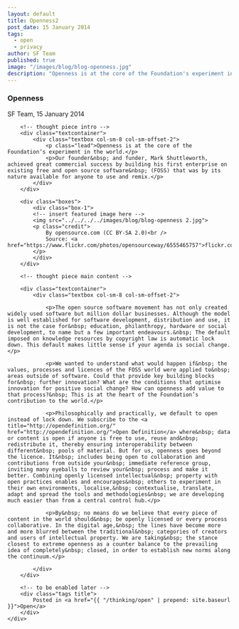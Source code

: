 ```yaml
---
layout: default
title: Openness2
post_date: 15 January 2014
tags: 
  - open
  - privacy
author: SF Team
published: true
image: "/images/blog/blog-openness.jpg"
description: "Openness is at the core of the Foundation's experiment in the world. Our founder and funder, Mark Shuttleworth..."
---
```


<div class="page-wrapper">
<!-- Featured Thinking Banner -->    
<section class="header-10-sub v-center">
														<!-- insert featured image here -->
    <div class="background" style="background-image: url(../../../../images/blog/blog-openness.jpg);"></div>
    <div>
        <div class="container">
        </div>
        <a class="control-btn fui-arrow-down" data-scroll href="#articlestart"> </a>
    </div>
</section>

<!-- Everything after this should be Editable as content -->
<section class="blog-1" id="blog-thinking">
    <div class="title" id="articlestart">
        <div class="container">
            <h3>Openness</h3>
            <div class="submitted">SF Team, 15 January 2014</div>
        </div>
    </div>
    <div class="container">
    
    	<!-- thought piece intro -->
        <div class="textcontainer">
        	<div class="textbox col-sm-8 col-sm-offset-2">
                <p class="lead">Openness is at the core of the Foundation’s experiment in the world.</p>
                <p>Our founder&nbsp; and funder, Mark Shuttleworth, achieved great commercial success by building his first enterprise on existing free and open source software&nbsp; (FOSS) that was by its nature available for anyone to use and remix.</p>
            </div>
        </div>
        
        <div class="boxes">
            <div class="box-1">
            <!-- insert featured image here -->
            <img src="../../../../images/blog/blog-openness 2.jpg">
            <p class="credit">
                By opensource.com (CC BY-SA 2.0)<br />
                Source: <a href="https://www.flickr.com/photos/opensourceway/6555465757">flickr.com/photos/opensourceway/6555465757</a>
            </p>
            </div>
        </div>
        
        <!-- thought piece main content -->
        
        <div class="textcontainer">
        	<div class="textbox col-sm-8 col-sm-offset-2">

                <p>The open source software movement has not only created widely used software but million dollar businesses. Although the model is well established for software development, distribution and use, it is not the case for&nbsp; education, philanthropy, hardware or social development, to name but a few important endeavours.&nbsp; The default imposed on knowledge resources by copyright law is automatic lock down. This default makes little sense if your agenda is social change.</p>
                
                <p>We wanted to understand what would happen if&nbsp; the values, processes and licences of the FOSS world were applied to&nbsp; areas outside of software. Could that provide key building blocks for&nbsp; further innovation? What are the conditions that optimise innovation for positive social change? How can openness add value to that process?&nbsp; This is at the heart of the Foundation’s contribution to the world.</p>
                
                <p>Philosophically and practically, we default to open instead of lock down. We subscribe to the <a title="http://opendefinition.org/" href="http://opendefinition.org/">Open Definition</a> where&nbsp; data or content is open if anyone is free to use, reuse and&nbsp; redistribute it, thereby ensuring interoperability between different&nbsp; pools of material. But for us, openness goes beyond the licence. It&nbsp; includes being open to collaboration and contributions from outside your&nbsp; immediate reference group, inviting many eyeballs to review your&nbsp; process and make it better. Combining openly licensed intellectual&nbsp; property with open practices enables and encourages&nbsp; others to experiment in their own environments, localise,&nbsp; contextualise, translate, adapt and spread the tools and methodologies&nbsp; we are developing much easier than from a central control hub.</p>
                
                <p>By&nbsp; no means do we believe that every piece of content in the world should&nbsp; be openly licensed or every process collaborative. In the digital age,&nbsp; the lines have become more and more blurred between the traditional&nbsp; categories of creators and users of intellectual property. We are taking&nbsp; the stance closest to extreme openness as a counter balance to the prevailing idea of completely&nbsp; closed, in order to establish new norms along the continuum.</p>
        
            </div>
        </div>

		<!-- to be enabled later -->
    	<div class="tags title">
            Posted in <a href="{{ "/thinking/open" | prepend: site.baseurl }}">Open</a>
        </div>
    </div>
</section>

<!-- Everything before this is editable page content -->